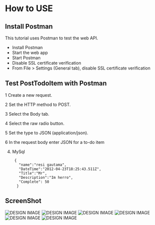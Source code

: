 # How to USE


## Install Postman

This tutorial uses Postman to test the web API.

- Install Postman 
- Start the web app
- Start Postman 
- Disable SSL certificate verification 
- From File > Settings (General tab), disable SSL certificate verification

## Test PostTodoItem with Postman

1 Create a new request.

2 Set the HTTP method to POST.

3 Select the Body tab.

4 Select the raw radio button.

5 Set the type to JSON (application/json).

6 In the request body enter JSON for a to-do item
  

4. MySql

        {
          "name":"resi gautama",
          "DateTime":"2012-04-23T18:25:43.511Z",
          "Title":"Mr",
          "Description":"Im herro",
          "Complete": 50
         }

## ScreenShot 
![DESIGN IMAGE](http://images.rizalresi.com/post.png?raw=true)
![DESIGN IMAGE](http://images.rizalresi.com/getall.png?raw=true)
![DESIGN IMAGE](http://images.rizalresi.com/put.png?raw=true)
![DESIGN IMAGE](http://images.rizalresi.com/get{id}.png?raw=true)
![DESIGN IMAGE](http://images.rizalresi.com/Delete.png?raw=true)
![DESIGN IMAGE](http://images.rizalresi.com/show_get_delete.png?raw=true)

